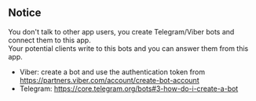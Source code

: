 ## Notice

You don't talk to other app users, you create Telegram/Viber bots and connect them to this app.  
Your potential clients write to this bots and you can answer them from this app.

- Viber: create a bot and use the authentication token from https://partners.viber.com/account/create-bot-account
- Telegram: https://core.telegram.org/bots#3-how-do-i-create-a-bot
